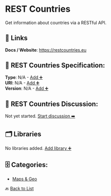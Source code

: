 # REST Countries

Get information about countries via a RESTful API.

##  🔗 Links
**Docs / Website**: https://restcountries.eu

## 🧬 REST Countries Specification:
**Type**: N/A - [Add ➕](https://github.com/apis-list/apis-list/edit/main/apis/rest-countries/rest-countries.yaml)  
**URI**: N/A - [Add ➕](https://github.com/apis-list/apis-list/edit/main/apis/rest-countries/rest-countries.yaml)  
**Version**: N/A - [Add ➕](https://github.com/apis-list/apis-list/edit/main/apis/rest-countries/rest-countries.yaml)

## 💬 REST Countries Discussion:
Not yet started. [Start discussion ➡️](https://github.com/apis-list/apis-list/discussions/new)

## 🗂️ Libraries

No libraries added. [Add library ➕](https://github.com/apis-list/apis-list/edit/main/apis/rest-countries/rest-countries.yaml)    


## 🗄️ Categories:
- [Maps & Geo](https://github.com/apis-list/apis-list#maps--geo-)

🔙  [Back to List](https://github.com/apis-list/apis-list)
